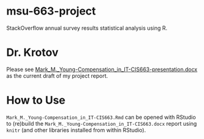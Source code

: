 # msu-663-project
StackOverflow annual survey results statistical analysis using R.

# Dr. Krotov
Please see [Mark_M._Young-Compensation_in_IT-CIS663-presentation.docx](Mark_M._Young-Compensation_in_IT-CIS663-presentation.docx) as the current draft of my project report.

# How to Use
`Mark_M._Young-Compensation_in_IT-CIS663.Rmd` can be opened with RStudio to (re)build the `Mark_M._Young-Compensation_in_IT-CIS663.docx` report using `knitr` (and other libraries installed from within RStudio).
